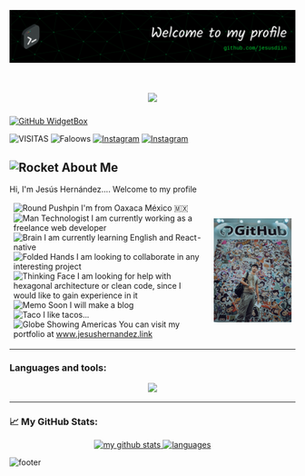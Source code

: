 ![Header](./img/header.png)

<h1 align="center">
	<a href="https://git.io/typing-svg">
		<img src="https://readme-typing-svg.herokuapp.com/?duration=9000&color=00B13F&lines=[user@github]:~+sudo+whoami;[user@github]:~+Jesús&center=true&size=23">
	</a>
</h1>

[![GitHub WidgetBox](https://github-widgetbox.vercel.app/api/profile?username=jesusdiin&data=followers,repositories,stars,commits&theme=darkmode)](https://github.com/Jurredr/github-widgetbox)



![VISITAS](https://visitor-badge.glitch.me/badge?page_id=jesusdiin)
![Faloows](https://img.shields.io/github/followers/jesusdiin?style=social)
[![Instagram](https://img.shields.io/badge/@jesus.diin-F44747?style=flat-square&labelColor=F44747&logo=instagram&logoColor=white&link=https://instagram.com/jesus.diin)](https://instagram.com/jesus.diin)
[![Instagram](https://img.shields.io/badge/@JesusDiin-00ACEE?style=flat-square&labelColor=00ACEE&logo=twitter&logoColor=white&link=https://twitter.com/JesusDiin)](https://twitter.com/JesusDiin)


## <img src="https://raw.githubusercontent.com/Tarikul-Islam-Anik/Animated-Fluent-Emojis/master/Emojis/Travel%20and%20places/Rocket.png" alt="Rocket" width="25" height="25" /> About Me

Hi, I'm Jesús Hernández.... Welcome to my profile


<table style='width:100%; border:hidden;'>
		<tbody>
				<tr style='border: hidden'>
						<td style='width:70%; border: hidden;'>
							<img src="https://raw.githubusercontent.com/Tarikul-Islam-Anik/Animated-Fluent-Emojis/master/Emojis/Objects/Round%20Pushpin.png" alt="Round Pushpin" width="20" height="20" /> I'm from Oaxaca México 🇲🇽
							<br>
							<img src="https://raw.githubusercontent.com/Tarikul-Islam-Anik/Animated-Fluent-Emojis/master/Emojis/People/Man%20Technologist.png" alt="Man Technologist" width="20" height="20" /> I am currently working as a freelance web developer
							<br>
							<img src="https://raw.githubusercontent.com/Tarikul-Islam-Anik/Animated-Fluent-Emojis/master/Emojis/Hand%20gestures/Brain.png" alt="Brain" width="20" height="20" /> I am currently learning English and React-native
							<br>
							<img src="https://raw.githubusercontent.com/Tarikul-Islam-Anik/Animated-Fluent-Emojis/master/Emojis/Hand%20gestures/Folded%20Hands.png" alt="Folded Hands" width="20" height="20" /> I am looking to collaborate in any interesting project
							<br>
							<img src="https://raw.githubusercontent.com/Tarikul-Islam-Anik/Animated-Fluent-Emojis/master/Emojis/Smilies/Thinking%20Face.png" alt="Thinking Face" width="20" height="20" /> I am looking for help with hexagonal architecture or clean code, since I would like to gain experience in it
							<br>
							<img src="https://raw.githubusercontent.com/Tarikul-Islam-Anik/Animated-Fluent-Emojis/master/Emojis/Objects/Memo.png" alt="Memo" width="20" height="20" /> Soon I will make a blog
							<br>
							<img src="https://raw.githubusercontent.com/Tarikul-Islam-Anik/Animated-Fluent-Emojis/master/Emojis/Food/Taco.png" alt="Taco" width="23" height="20" /> I like tacos...
							<br>
							<img src="https://raw.githubusercontent.com/Tarikul-Islam-Anik/Animated-Fluent-Emojis/master/Emojis/Travel%20and%20places/Globe%20Showing%20Americas.png" alt="Globe Showing Americas" width="20" height="20" /> You can visit my portfolio at <a href='http://www.jesushernandez.link'>www.jesushernandez.link</a>
						</td>
						<td align='right'  style='width:30%'>
							<img width='100%' src='./img/jesus_github.jpg' />
						</td>
				</tr>
		</tbody>
</table>





---
### Languages and tools:

<p align="center">
	<a href="https://skillicons.dev">
		<img src="https://skillicons.dev/icons?i=linux,bash,js,html,css,bootstrap,pug,react,nodejs,nginx,mongo,mysql,vscode,python,raspberrypi,git,github" />
	</a>
</p>

---

### 📈 My GitHub Stats:

<a align="center" href="#">
		<p align="center">
		<img src="https://github-readme-stats.vercel.app/api/top-langs/?username=jesusdiin&title_color=00B13F&text_color=ffffff&icon_color=61dafb&bg_color=20232a&langs_count=8&layout=compact&border_color=61dafb&hide_border=true" alt="my github stats" width="300"/>&nbsp;<img src="https://github-readme-stats.vercel.app/api?username=jesusdiin&title_color=00B13F&show_icons=true&theme=react&border_color=61dafb&hide_border=true&count_private=true" alt="languages" height="165">
		</p>
</a>


![footer](https://capsule-render.vercel.app/api?type=waving&color=auto&height=300&section=footer&text=...&fontSize=30)